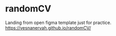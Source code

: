# randomCV
Landing from open figma template just for practice.
 https://vesnanervah.github.io/randomCV/
